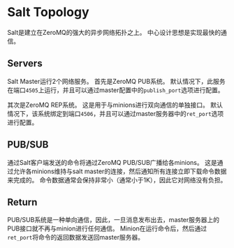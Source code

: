# Salt Topology

Salt是建立在ZeroMQ的强大的异步网络拓扑之上。 中心设计思想是实现最快的通信。
## Servers

Salt Master运行2个网络服务。 首先是ZeroMQ PUB系统。 默认情况下，此服务在端口`4505`上运行，并且可以通过master配置中的`publish_port`选项进行配置。

其次是ZeroMQ REP系统。 这是用于与minions进行双向通信的单独接口。 默认情况下，该系统绑定到端口`4506`，并且可以通过master服务器中的`ret_port`选项进行配置。
## PUB/SUB

通过Salt客户端发送的命令将通过ZeroMQ PUB/SUB广播给各minions。 这是通过允许各minions维持与salt master的连接，然后通知所有连接立即下载命令数据来完成的。 命令数据通常会保持非常小（通常小于1K），因此它对网络没有负担。
## Return

PUB/SUB系统是一种单向通信，因此，一旦消息发布出去，master服务器上的PUB接口就不再与minion进行任何通信。 Minion在运行命令后，然后通过`ret_port`将命令的返回数据发送回master服务器。
